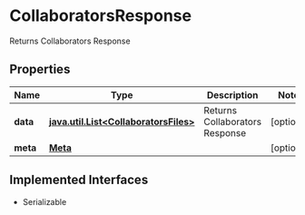 

# CollaboratorsResponse

Returns Collaborators Response

## Properties

Name | Type | Description | Notes
------------ | ------------- | ------------- | -------------
**data** | [**java.util.List&lt;CollaboratorsFiles&gt;**](CollaboratorsFiles.md) | Returns Collaborators Response |  [optional]
**meta** | [**Meta**](Meta.md) |  |  [optional]


## Implemented Interfaces

* Serializable


